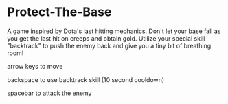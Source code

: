 # Protect-The-Base

A game inspired by Dota's last hitting mechanics.  Don't let your base fall as you get the last hit on creeps and obtain gold.  Utilize your special skill "backtrack" to push the enemy back and give you a tiny bit of breathing room!

arrow keys to move

backspace to use backtrack skill (10 second cooldown)

spacebar to attack the enemy
